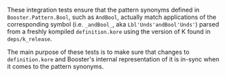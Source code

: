 These integration tests ensure that the pattern synonyms defined in `Booster.Pattern.Bool`, such as `AndBool`, actually match applications of the corresponding symbol (i.e. `_andBool_`, aka `Lbl'Unds'andBool'Unds'`) parsed from a freshly kompiled `definition.kore` using the version of K found in `deps/k_release`.

The main purpose of these tests is to make sure that changes to `definition.kore` and Booster's internal representation of it is in-sync when it comes to the pattern synonyms.

